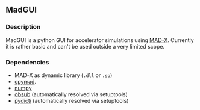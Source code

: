 ## MadGUI

### Description

MadGUI is a python GUI for accelerator simulations using [MAD-X](http://madx.web.cern.ch/madx/). Currently it is rather basic and can't be used outside a very limited scope.

### Dependencies

- MAD-X as dynamic library (`.dll` or `.so`)
- [cpymad](http://pymad.github.io/).
- [numpy](http://www.numpy.org/)
- [obsub](https://github.com/aepsil0n/obsub) (automatically resolved via
  setuptools)
- [pydicti](https://github.com/coldfix/pydicti) (automatically resolved via
  setuptools)

